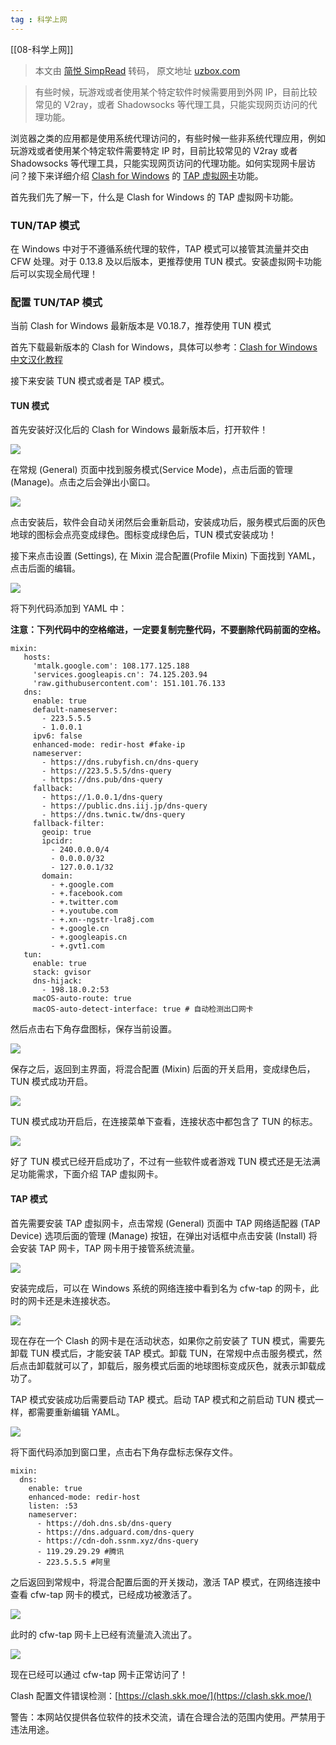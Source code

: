 ```yaml
---
tag : 科学上网
---
```

[[08-科学上网]]

> 本文由 [简悦 SimpRead](http://ksria.com/simpread/) 转码， 原文地址 [uzbox.com](https://uzbox.com/tech/clash-atp.html)

> 有些时候，玩游戏或者使用某个特定软件时候需要用到外网 IP，目前比较常见的 V2ray，或者 Shadowsocks 等代理工具，只能实现网页访问的代理功能。

浏览器之类的应用都是使用系统代理访问的，有些时候一些非系统代理应用，例如玩游戏或者使用某个特定软件需要特定 IP 时，目前比较常见的 V2ray 或者 Shadowsocks 等代理工具，只能实现网页访问的代理功能。如何实现网卡层访问？接下来详细介绍 [Clash for Windows](https://uzbox.com/tag/clash-for-windows "Clash for Windows") 的 [TAP 虚拟网卡](https://uzbox.com/tag/tapxuniwangka "TAP虚拟网卡")功能。

首先我们先了解一下，什么是 Clash for Windows 的 TAP 虚拟网卡功能。

### TUN/TAP 模式

在 Windows 中对于不遵循系统代理的软件，TAP 模式可以接管其流量并交由 CFW 处理。对于 0.13.8 及以后版本，更推荐使用 TUN 模式。安装虚拟网卡功能后可以实现全局代理！

### 配置 TUN/TAP 模式

当前 Clash for Windows 最新版本是 V0.18.7，推荐使用 TUN 模式

首先下载最新版本的 Clash for Windows，具体可以参考：[Clash for Windows 中文汉化教程](https://uzbox.com/tech/clash.html)

接下来安装 TUN 模式或者是 TAP 模式。

#### TUN 模式

首先安装好汉化后的 Clash for Windows 最新版本后，打开软件！

![](https://uzbox.com/wp-content/uploads/2021/11/2021110818335132-e1636396513147-1024x732.png)

在常规 (General) 页面中找到服务模式(Service Mode)，点击后面的管理(Manage)。点击之后会弹出小窗口。

![](https://uzbox.com/wp-content/uploads/2021/11/202111081838143.png)

点击安装后，软件会自动关闭然后会重新启动，安装成功后，服务模式后面的灰色地球的图标会点亮变成绿色。图标变成绿色后，TUN 模式安装成功！

接下来点击设置 (Settings), 在 Mixin 混合配置(Profile Mixin) 下面找到 YAML，点击后面的编辑。

![](https://uzbox.com/wp-content/uploads/2021/11/2021110818420952-1024x732.png)

将下列代码添加到 YAML 中：

**注意：下列代码中的空格缩进，一定要复制完整代码，不要删除代码前面的空格。**

```
mixin: 
   hosts:
     'mtalk.google.com': 108.177.125.188
     'services.googleapis.cn': 74.125.203.94
     'raw.githubusercontent.com': 151.101.76.133
   dns:
     enable: true
     default-nameserver:
       - 223.5.5.5
       - 1.0.0.1
     ipv6: false
     enhanced-mode: redir-host #fake-ip
     nameserver:
       - https://dns.rubyfish.cn/dns-query
       - https://223.5.5.5/dns-query
       - https://dns.pub/dns-query
     fallback:
       - https://1.0.0.1/dns-query
       - https://public.dns.iij.jp/dns-query
       - https://dns.twnic.tw/dns-query
     fallback-filter:
       geoip: true
       ipcidr:
         - 240.0.0.0/4
         - 0.0.0.0/32
         - 127.0.0.1/32
       domain:
         - +.google.com
         - +.facebook.com
         - +.twitter.com
         - +.youtube.com
         - +.xn--ngstr-lra8j.com
         - +.google.cn
         - +.googleapis.cn
         - +.gvt1.com
   tun: 
     enable: true
     stack: gvisor
     dns-hijack:
       - 198.18.0.2:53
     macOS-auto-route: true
     macOS-auto-detect-interface: true # 自动检测出口网卡

```

然后点击右下角存盘图标，保存当前设置。

![](https://uzbox.com/wp-content/uploads/2021/11/2021110819073266-1024x731.png)

保存之后，返回到主界面，将混合配置 (Mixin) 后面的开关启用，变成绿色后，TUN 模式成功开启。

![](https://uzbox.com/wp-content/uploads/2021/11/2021110819091946-1024x735.png)

TUN 模式成功开启后，在连接菜单下查看，连接状态中都包含了 TUN 的标志。

![](https://uzbox.com/wp-content/uploads/2021/11/2021110819163012-1024x732.png)

好了 TUN 模式已经开启成功了，不过有一些软件或者游戏 TUN 模式还是无法满足功能需求，下面介绍 TAP 虚拟网卡。

#### TAP 模式

首先需要安装 TAP 虚拟网卡，点击常规 (General) 页面中 TAP 网络适配器 (TAP Device) 选项后面的管理 (Manage) 按钮，在弹出对话框中点击安装 (Install) 将会安装 TAP 网卡，TAP 网卡用于接管系统流量。

![](https://uzbox.com/wp-content/uploads/2021/11/2021110819270245-1024x738.png)

安装完成后，可以在 Windows 系统的网络连接中看到名为 cfw-tap 的网卡，此时的网卡还是未连接状态。

![](https://uzbox.com/wp-content/uploads/2021/11/2021110819295499-1024x619.png)

现在存在一个 Clash 的网卡是在活动状态，如果你之前安装了 TUN 模式，需要先卸载 TUN 模式后，才能安装 TAP 模式。卸载 TUN，在常规中点击服务模式，然后点击卸载就可以了，卸载后，服务模式后面的地球图标变成灰色，就表示卸载成功了。

TAP 模式安装成功后需要启动 TAP 模式。启动 TAP 模式和之前启动 TUN 模式一样，都需要重新编辑 YAML。

![](https://uzbox.com/wp-content/uploads/2021/11/2021110818420952-1024x732.png)

将下面代码添加到窗口里，点击右下角存盘标志保存文件。

```
mixin: 
  dns:
    enable: true    
    enhanced-mode: redir-host
    listen: :53
    nameserver: 
      - https://doh.dns.sb/dns-query
      - https://dns.adguard.com/dns-query
      - https://cdn-doh.ssnm.xyz/dns-query
      - 119.29.29.29 #腾讯
      - 223.5.5.5 #阿里

```

之后返回到常规中，将混合配置后面的开关拨动，激活 TAP 模式，在网络连接中查看 cfw-tap 网卡的模式，已经成功被激活了。

![](https://uzbox.com/wp-content/uploads/2021/11/2021110819574119-1024x610.png)

此时的 cfw-tap 网卡上已经有流量流入流出了。

![](https://uzbox.com/wp-content/uploads/2021/11/2021110820004256.png)

现在已经可以通过 cfw-tap 网卡正常访问了！

Clash 配置文件错误检测：[https://clash.skk.moe/](https://clash.skk.moe/)

警告：本网站仅提供各位软件的技术交流，请在合理合法的范围内使用。严禁用于违法用途。